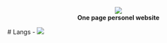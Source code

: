 <p align="center">
	<a href="https://"><img src="https://i.hizliresim.com/8g87x82.png"></img></a><br>
	<b>One page personel website</b>
</p>
# Langs
- <img src="https://img.shields.io/badge/HTML5-E34F26?style=for-the-badge&logo=html5&logoColor=white"></img>
